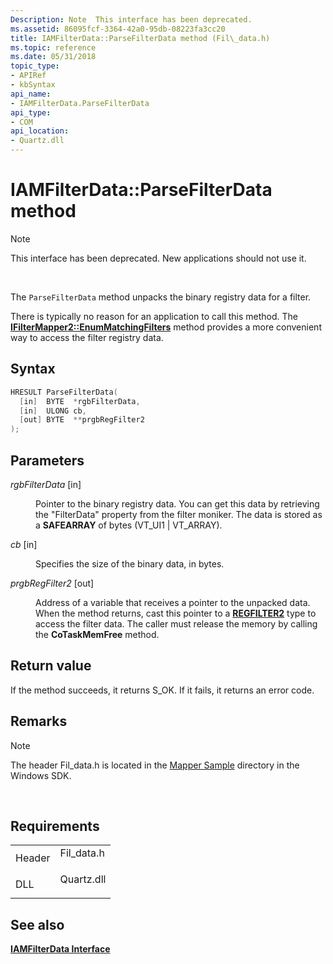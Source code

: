 ```yaml
---
Description: Note  This interface has been deprecated.
ms.assetid: 86095fcf-3364-42a0-95db-08223fa3cc20
title: IAMFilterData::ParseFilterData method (Fil\_data.h)
ms.topic: reference
ms.date: 05/31/2018
topic_type: 
- APIRef
- kbSyntax
api_name: 
- IAMFilterData.ParseFilterData
api_type: 
- COM
api_location: 
- Quartz.dll
---
```


# IAMFilterData::ParseFilterData method

> [!Note]  
> This interface has been deprecated. New applications should not use it.

 

The `ParseFilterData` method unpacks the binary registry data for a filter.

There is typically no reason for an application to call this method. The [**IFilterMapper2::EnumMatchingFilters**](/windows/desktop/api/Strmif/nf-strmif-ifiltermapper2-enummatchingfilters) method provides a more convenient way to access the filter registry data.

## Syntax


```C++
HRESULT ParseFilterData(
  [in]  BYTE  *rgbFilterData,
  [in]  ULONG cb,
  [out] BYTE  **prgbRegFilter2
);
```



## Parameters

<dl> <dt>

*rgbFilterData* \[in\]
</dt> <dd>

Pointer to the binary registry data. You can get this data by retrieving the "FilterData" property from the filter moniker. The data is stored as a **SAFEARRAY** of bytes (VT\_UI1 \| VT\_ARRAY).

</dd> <dt>

*cb* \[in\]
</dt> <dd>

Specifies the size of the binary data, in bytes.

</dd> <dt>

*prgbRegFilter2* \[out\]
</dt> <dd>

Address of a variable that receives a pointer to the unpacked data. When the method returns, cast this pointer to a [**REGFILTER2**](/windows/desktop/api/strmif/ns-strmif-regfilter2) type to access the filter data. The caller must release the memory by calling the **CoTaskMemFree** method.

</dd> </dl>

## Return value

If the method succeeds, it returns S\_OK. If it fails, it returns an error code.

## Remarks

> [!Note]  
> The header Fil\_data.h is located in the [Mapper Sample](mapper-sample.md) directory in the Windows SDK.

 

## Requirements



|                   |                                                                                        |
|-------------------|----------------------------------------------------------------------------------------|
| Header<br/> | <dl> <dt>Fil\_data.h</dt> </dl> |
| DLL<br/>    | <dl> <dt>Quartz.dll</dt> </dl>  |



## See also

<dl> <dt>

[**IAMFilterData Interface**](iamfilterdata.md)
</dt> </dl>

 

 




